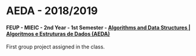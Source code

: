 # AEDA - 2018/2019
#### FEUP - MIEIC - 2nd Year - 1st Semester - [Algorithms and Data Structures | Algoritmos e Estruturas de Dados (AEDA)](https://sigarra.up.pt/feup/pt/ucurr_geral.ficha_uc_view?pv_ocorrencia_id=368697)

First group project assigned in the class.
